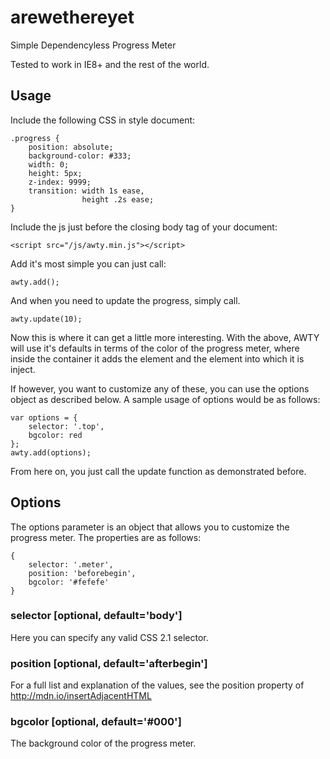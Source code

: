 arewethereyet
=============

Simple Dependencyless Progress Meter

Tested to work in IE8+ and the rest of the world.

## Usage ##

Include the following CSS in style document:

    .progress {
        position: absolute;
        background-color: #333;
        width: 0;
        height: 5px;
        z-index: 9999;
        transition: width 1s ease,
                    height .2s ease;
    }

Include the js just before the closing body tag of your document:

    <script src="/js/awty.min.js"></script>

Add it's most simple you can just call:

    awty.add();

And when you need to update the progress, simply call.

    awty.update(10);

Now this is where it can get a little more interesting. With the above, AWTY will use it's defaults
in terms of the color of the progress meter, where inside the container it adds the element and the
element into which it is inject.

If however, you want to customize any of these, you can use the options object as described below.
A sample usage of options would be as follows:

    var options = {
        selector: '.top',
        bgcolor: red
    };
    awty.add(options);

From here on, you just call the update function as demonstrated before.

## Options ##

The options parameter is an object that allows you to customize the progress meter.
The properties are as follows:

    {
        selector: '.meter',
        position: 'beforebegin',
        bgcolor: '#fefefe'
    }

### selector [optional, default='body'] ###

Here you can specify any valid CSS 2.1 selector.

### position [optional, default='afterbegin'] ###

For a full list and explanation of the values, see the position property
of http://mdn.io/insertAdjacentHTML

### bgcolor [optional, default='#000'] ###

The background color of the progress meter.
